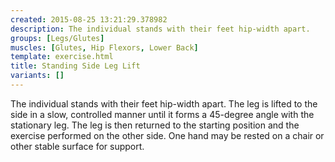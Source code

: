 ```yaml
---
created: 2015-08-25 13:21:29.378982
description: The individual stands with their feet hip-width apart.
groups: [Legs/Glutes]
muscles: [Glutes, Hip Flexors, Lower Back]
template: exercise.html
title: Standing Side Leg Lift
variants: []
---
```

The individual stands with their feet hip-width apart. The leg is lifted to the side in a slow, controlled manner until it forms a 45-degree angle with the stationary leg. The leg is then returned to the starting position and the exercise performed on the other side. One hand may be rested on a chair or other stable surface for support.